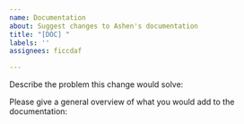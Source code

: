```yaml
---
name: Documentation
about: Suggest changes to Ashen's documentation
title: "[DOC] "
labels: ''
assignees: ficcdaf

---
```


Describe the problem this change would solve:

Please give a general overview of what you would add to the documentation:
